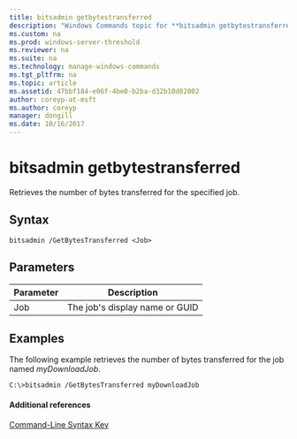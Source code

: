 ```yaml
---
title: bitsadmin getbytestransferred
description: "Windows Commands topic for **bitsadmin getbytestransferred** - Retrieves the number of bytes transferred for the specified job."
ms.custom: na
ms.prod: windows-server-threshold
ms.reviewer: na
ms.suite: na
ms.technology: manage-windows-commands
ms.tgt_pltfrm: na
ms.topic: article
ms.assetid: 47bbf184-e06f-4be0-b2ba-d32b10d82002
author: coreyp-at-msft
ms.author: coreyp
manager: dongill
ms.date: 10/16/2017
---
```


# bitsadmin getbytestransferred



Retrieves the number of bytes transferred for the specified job.

## Syntax

```
bitsadmin /GetBytesTransferred <Job>
```

## Parameters

|Parameter|Description|
|---------|-----------|
|Job|The job's display name or GUID|

## <a name="BKMK_examples"></a>Examples

The following example retrieves the number of bytes transferred for the job named *myDownloadJob*.
```
C:\>bitsadmin /GetBytesTransferred myDownloadJob
```

#### Additional references

[Command-Line Syntax Key](command-line-syntax-key.md)
